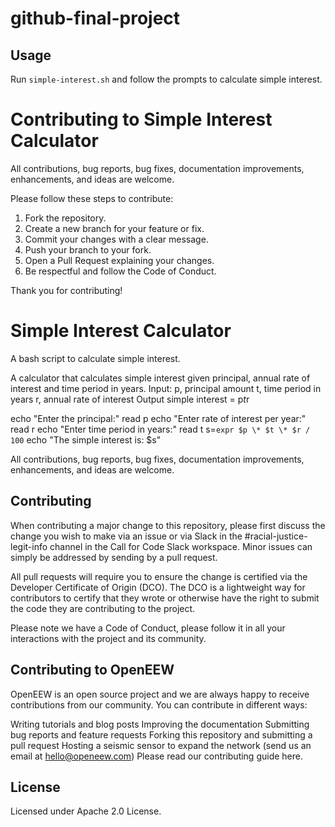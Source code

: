 # github-final-project

## Usage

Run `simple-interest.sh` and follow the prompts to calculate simple interest.

# Contributing to Simple Interest Calculator

All contributions, bug reports, bug fixes, documentation improvements, enhancements, and ideas are welcome.

Please follow these steps to contribute:

1. Fork the repository.
2. Create a new branch for your feature or fix.
3. Commit your changes with a clear message.
4. Push your branch to your fork.
5. Open a Pull Request explaining your changes.
6. Be respectful and follow the Code of Conduct.

Thank you for contributing!

# Simple Interest Calculator

A bash script to calculate simple interest.

A calculator that calculates simple interest given principal, annual rate of interest and time period in years.
Input:
   p, principal amount
   t, time period in years
   r, annual rate of interest
Output
   simple interest = p*t*r
   
echo "Enter the principal:"
read p
echo "Enter rate of interest per year:"
read r
echo "Enter time period in years:"
read t
s=`expr $p \* $t \* $r / 100`
echo "The simple interest is: $s"

All contributions, bug reports, bug fixes, documentation improvements, enhancements, and ideas are welcome.

## Contributing

When contributing a major change to this repository, please first discuss the change you wish to make via an issue or via Slack in the #racial-justice-legit-info channel in the Call for Code Slack workspace. Minor issues can simply be addressed by sending by a pull request.

All pull requests will require you to ensure the change is certified via the Developer Certificate of Origin (DCO). The DCO is a lightweight way for contributors to certify that they wrote or otherwise have the right to submit the code they are contributing to the project.

Please note we have a Code of Conduct, please follow it in all your interactions with the project and its community.

## Contributing to OpenEEW

OpenEEW is an open source project and we are always happy to receive contributions from our community. You can contribute in different ways:

Writing tutorials and blog posts
Improving the documentation
Submitting bug reports and feature requests
Forking this repository and submitting a pull request
Hosting a seismic sensor to expand the network (send us an email at hello@openeew.com)
Please read our contributing guide here.




## License

Licensed under Apache 2.0 License.
